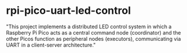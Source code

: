 # rpi-pico-uart-led-control
"This project implements a distributed LED control system in which a Raspberry Pi Pico acts as a central command node (coordinator) and the other Picos function as peripheral nodes (executors), communicating via UART in a client-server architecture."
